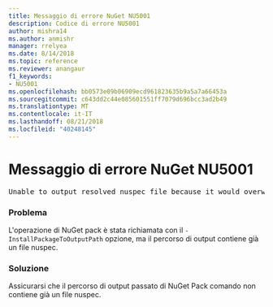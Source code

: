 ```yaml
---
title: Messaggio di errore NuGet NU5001
description: Codice di errore NU5001
author: mishra14
ms.author: anmishr
manager: rrelyea
ms.date: 8/14/2018
ms.topic: reference
ms.reviewer: anangaur
f1_keywords:
- NU5001
ms.openlocfilehash: bb0573e09b06909ecd961823635b9a5a7a66453a
ms.sourcegitcommit: c643dd2c44e085601551ff7079d696bcc3ad2b49
ms.translationtype: MT
ms.contentlocale: it-IT
ms.lasthandoff: 08/21/2018
ms.locfileid: "40248145"
---
```

# <a name="nuget-error-nu5001"></a>Messaggio di errore NuGet NU5001
<pre>Unable to output resolved nuspec file because it would overwrite the original at 'F:\project\project.nuspec'.</pre>

### <a name="issue"></a>Problema

L'operazione di NuGet pack è stata richiamata con il `-InstallPackageToOutputPath` opzione, ma il percorso di output contiene già un file nuspec.


### <a name="solution"></a>Soluzione

Assicurarsi che il percorso di output passato di NuGet Pack comando non contiene già un file nuspec.

